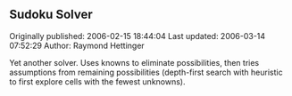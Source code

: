 ## Sudoku Solver 
Originally published: 2006-02-15 18:44:04 
Last updated: 2006-03-14 07:52:29 
Author: Raymond Hettinger 
 
Yet another solver.  Uses knowns to eliminate possibilities, then tries assumptions from remaining possibilities (depth-first search with heuristic to first explore cells with the fewest unknowns).